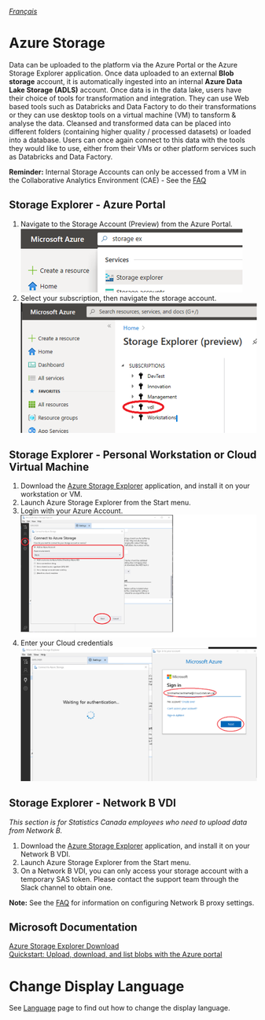 _[Français](../../fr/AzureStorage)_
# Azure Storage

Data can be uploaded to the platform via the Azure Portal or the Azure Storage Explorer application. Once data uploaded to an external **Blob storage** account, it is automatically ingested into an internal **Azure Data Lake Storage (ADLS)** account.  Once data is in the data lake, users have their choice of tools for transformation and integration. They can use Web based tools such as Databricks and Data Factory to do their transformations or they can use desktop tools on a virtual machine (VM) to tansform & analyse the data. Cleansed and transformed data can be placed into different folders (containing higher quality / processed datasets) or loaded into a database. Users can once again connect to this data with the tools they would like to use, either from their VMs or other platform services such as Databricks and Data Factory.

**Reminder:** Internal Storage Accounts can only be accessed from a VM in the Collaborative Analytics Environment (CAE) - See the [FAQ](FAQ.md) 

## Storage Explorer - Azure Portal 
1. Navigate to the Storage Account (Preview) from the Azure Portal. 
![StorageExplorerSearch](images/StorageExplorerSearchPortal.png)  
2. Select your subscription, then navigate the storage account.   
![StorageExplorerPortal](images/StorageExplorerPortalPreview.png)  

## Storage Explorer - Personal Workstation or Cloud Virtual Machine
1. Download the [Azure Storage Explorer](https://azure.microsoft.com/en-us/features/storage-explorer/) application, and install it on your workstation or VM.
2. Launch Azure Storage Explorer from the Start menu.
3. Login with your Azure Account.  
   ![Connect using Azure Account](images/AzureStorageConnectionCloudVM1.png)  
4. Enter your Cloud credentials
   ![Use your Cloud Credentials](images/AzureStorageConnectionCloudVM2.png)  

## Storage Explorer - Network B VDI
_This section is for Statistics Canada employees who need to upload data from Network B._  
1. Download the [Azure Storage Explorer](https://azure.microsoft.com/en-us/features/storage-explorer/) application, and install it on your Network B VDI. 
2. Launch Azure Storage Explorer from the Start menu.  
3. On a Network B VDI, you can only access your storage account with a temporary SAS token. Please contact the support team through the Slack channel to obtain one.  

**Note:** See the [FAQ](FAQ.md) for information on configuring Network B proxy settings.

## Microsoft Documentation
[Azure Storage Explorer Download](https://azure.microsoft.com/en-us/features/storage-explorer/)  
[Quickstart: Upload, download, and list blobs with the Azure portal](https://docs.microsoft.com/en-us/azure/storage/blobs/storage-quickstart-blobs-portal) 

# Change Display Language

See [Language](Language.md) page to find out how to change the display language.


